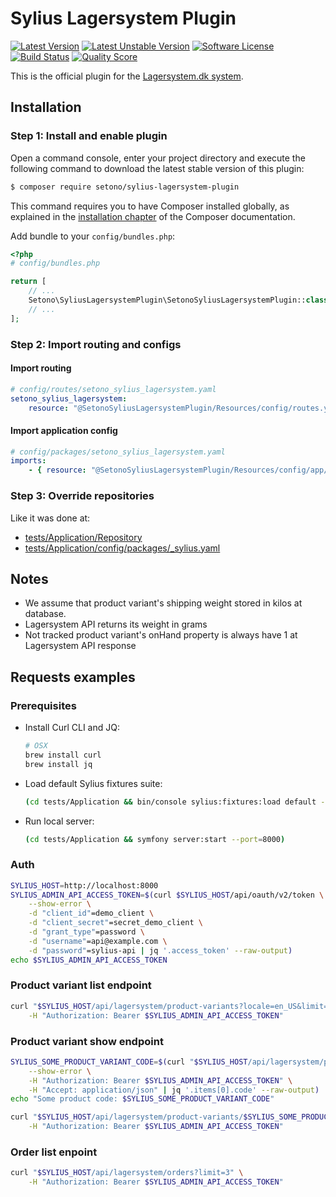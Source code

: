 # Sylius Lagersystem Plugin

[![Latest Version][ico-version]][link-packagist]
[![Latest Unstable Version][ico-unstable-version]][link-packagist]
[![Software License][ico-license]](LICENSE)
[![Build Status][ico-github-actions]][link-github-actions]
[![Quality Score][ico-code-quality]][link-code-quality]

This is the official plugin for the [Lagersystem.dk system](https://lagersystem.dk/).

## Installation

### Step 1: Install and enable plugin

Open a command console, enter your project directory and execute the following command to download the latest stable version of this plugin:

```bash
$ composer require setono/sylius-lagersystem-plugin
```

This command requires you to have Composer installed globally, as explained in the [installation chapter](https://getcomposer.org/doc/00-intro.md) of the Composer documentation.

Add bundle to your `config/bundles.php`:

```php
<?php
# config/bundles.php

return [
    // ...
    Setono\SyliusLagersystemPlugin\SetonoSyliusLagersystemPlugin::class => ['all' => true],
    // ...
];

```

### Step 2: Import routing and configs

#### Import routing
 
````yaml
# config/routes/setono_sylius_lagersystem.yaml
setono_sylius_lagersystem:
    resource: "@SetonoSyliusLagersystemPlugin/Resources/config/routes.yaml"
````

#### Import application config

````yaml
# config/packages/setono_sylius_lagersystem.yaml
imports:
    - { resource: "@SetonoSyliusLagersystemPlugin/Resources/config/app/config.yaml" }    
````

### Step 3: Override repositories

Like it was done at:

- [tests/Application/Repository](tests/Application/Repository)
- [tests/Application/config/packages/_sylius.yaml](tests/Application/config/packages/_sylius.yaml)

## Notes

- We assume that product variant's shipping weight stored in kilos at database.
- Lagersystem API returns its weight in grams
- Not tracked product variant's onHand property is always have 1 at Lagersystem API response

## Requests examples

### Prerequisites

- Install Curl CLI and JQ:

    ```bash
    # OSX
    brew install curl
    brew install jq
    ```
- Load default Sylius fixtures suite:

    ```bash
    (cd tests/Application && bin/console sylius:fixtures:load default -n)
    ```

- Run local server:

    ```bash
    (cd tests/Application && symfony server:start --port=8000)
    ```

### Auth

```bash
SYLIUS_HOST=http://localhost:8000
SYLIUS_ADMIN_API_ACCESS_TOKEN=$(curl $SYLIUS_HOST/api/oauth/v2/token \
    --show-error \
    -d "client_id"=demo_client \
    -d "client_secret"=secret_demo_client \
    -d "grant_type"=password \
    -d "username"=api@example.com \
    -d "password"=sylius-api | jq '.access_token' --raw-output)
echo $SYLIUS_ADMIN_API_ACCESS_TOKEN
```

### Product variant list endpoint

```bash
curl "$SYLIUS_HOST/api/lagersystem/product-variants?locale=en_US&limit=3" \
    -H "Authorization: Bearer $SYLIUS_ADMIN_API_ACCESS_TOKEN"
```

### Product variant show endpoint

```bash
SYLIUS_SOME_PRODUCT_VARIANT_CODE=$(curl "$SYLIUS_HOST/api/lagersystem/product-variants?locale=en_US&limit=1" \
    --show-error \
    -H "Authorization: Bearer $SYLIUS_ADMIN_API_ACCESS_TOKEN" \
    -H "Accept: application/json" | jq '.items[0].code' --raw-output)
echo "Some product code: $SYLIUS_SOME_PRODUCT_VARIANT_CODE"

curl "$SYLIUS_HOST/api/lagersystem/product-variants/$SYLIUS_SOME_PRODUCT_VARIANT_CODE?locale=en_US" \
    -H "Authorization: Bearer $SYLIUS_ADMIN_API_ACCESS_TOKEN"
```

### Order list enpoint

```bash
curl "$SYLIUS_HOST/api/lagersystem/orders?limit=3" \
    -H "Authorization: Bearer $SYLIUS_ADMIN_API_ACCESS_TOKEN"
```

[ico-version]: https://poser.pugx.org/setono/sylius-lagersystem-plugin/v/stable
[ico-unstable-version]: https://poser.pugx.org/setono/sylius-lagersystem-plugin/v/unstable
[ico-license]: https://poser.pugx.org/setono/sylius-lagersystem-plugin/license
[ico-github-actions]: https://github.com/Setono/SyliusLagersystemPlugin/workflows/build/badge.svg
[ico-code-quality]: https://img.shields.io/scrutinizer/g/Setono/SyliusLagersystemPlugin.svg?style=flat-square

[link-packagist]: https://packagist.org/packages/setono/sylius-lagersystem-plugin
[link-github-actions]: https://github.com/Setono/SyliusLagersystemPlugin/actions
[link-code-quality]: https://scrutinizer-ci.com/g/Setono/SyliusLagersystemPlugin
